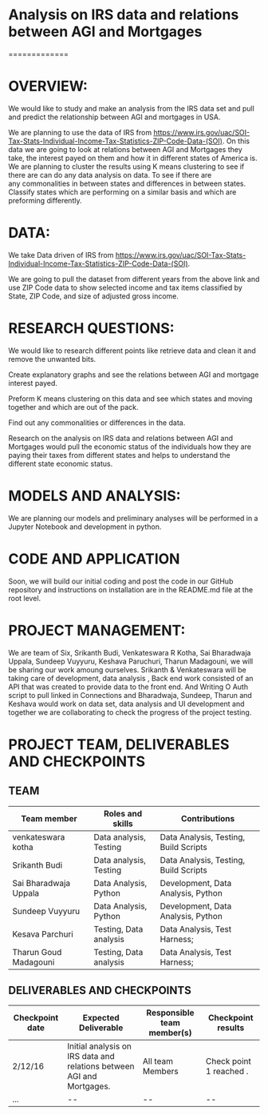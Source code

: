 ﻿# Analysis on IRS data and relations between AGI and Mortgages

=============



# OVERVIEW:



We would like to study and make an analysis from the IRS data set and pull and predict the relationship between AGI and mortgages in USA.

We are planning to use the data of IRS from https://www.irs.gov/uac/SOI-Tax-Stats-Individual-Income-Tax-Statistics-ZIP-Code-Data-(SOI). On this data we are going to look at relations between AGI and Mortgages they take, the interest payed on them and how it in different states of America is. We are planning to cluster the results using K means clustering to see if there are can do any data analysis on data. To see if there are any commonalities in between states and differences in between states. Classify states which are performing on a similar basis and which are preforming differently.





# DATA:

We take Data driven of IRS from https://www.irs.gov/uac/SOI-Tax-Stats-Individual-Income-Tax-Statistics-ZIP-Code-Data-(SOI). 



We are going to pull the dataset from different years from the above link and use ZIP Code data to show selected income and tax items classified by State, ZIP Code, and size of adjusted gross income.









# RESEARCH QUESTIONS:



We would like to research different points like retrieve data and clean it and remove the unwanted bits.

 Create explanatory graphs and see the relations between AGI and mortgage interest payed.

 Preform K means clustering on this data and see which states and moving together and which are out of the pack. 

Find out any commonalities or differences in the data.



Research on the analysis on IRS data and relations between AGI and Mortgages would pull the economic status of the individuals how they are paying their taxes from different states and helps to understand the different state economic status.







# MODELS AND ANALYSIS:



We are planning our models and preliminary analyses will be performed in a Jupyter Notebook and development in python.

 







# CODE AND APPLICATION



Soon, we will build our initial coding and post the code in our GitHub repository and instructions on installation are in the README.md file at the root level.





# PROJECT MANAGEMENT:



We are team of Six, Srikanth Budi, Venkateswara R Kotha, Sai Bharadwaja Uppala, Sundeep Vuyyuru, Keshava Paruchuri, Tharun Madagouni, we will be sharing our work amoung ourselves. Srikanth & Venkateswara will be taking care of development, data analysis , Back end work consisted of an API that was created to provide data to the front end. And Writing O Auth script to pull linked in Connections and Bharadwaja, Sundeep, Tharun and Keshava would work on data set, data analysis and UI development and together we are collaborating to check the progress of the project testing. 



# PROJECT TEAM, DELIVERABLES AND CHECKPOINTS





## TEAM 



| Team member | Roles and skills | Contributions |
|-------------|-------------------------|---------------------------------------------|
| venkateswara kotha | Data analysis, Testing |Data Analysis, Testing, Build Scripts |
| Srikanth Budi | Data analysis, Testing |Data Analysis, Testing, Build Scripts |
| Sai Bharadwaja Uppala | Data Analysis, Python | Development, Data Analysis, Python |
| Sundeep Vuyyuru | Data Analysis, Python | Development, Data Analysis, Python |
| Kesava Parchuri | Testing, Data analysis | Data Analysis, Test Harness; |
| Tharun Goud Madagouni | Testing, Data analysis | Data Analysis, Test Harness; |

## DELIVERABLES AND CHECKPOINTS


| Checkpoint date | Expected Deliverable                                                          | Responsible team member(s) | Checkpoint results                                                                                                                  |
|---------------|-------------------------------------------------------------------------------|----------------------------|-------------------------------------------------------------------------------------------------------------------------------------|
|2/12/16| Initial analysis on IRS data and relations between AGI and Mortgages.  | All team Members   | Check point 1 reached . |
|     ...          | -- | --                    |  -- |











